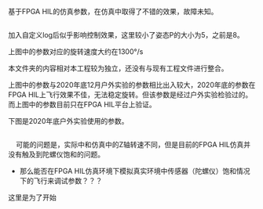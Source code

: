 基于FPGA HIL的仿真参数，在仿真中取得了不错的效果，故障未知。

<img title="HIL FPGA使用的控制参数z轴转速1300°/s" src="file:///D:/myWorkSpace/DegradedControl/DegradedControl/H250HIL/H250HILLOEUnknown400HzTpyeX/assets/2022-02-22-18-46-47-image.png" alt="" data-align="center"><img src="file:///D:/myWorkSpace/RflySimCourse/RflySimDegradedControl/HIL/Unknown_V1/assets/2022-02-23-19-23-48-image.png" title="" alt="" data-align="center">

加入自定义log后似乎影响控制效果，这里较小了姿态P的大小为5，之前是8。



上图中的参数对应的旋转速度大约在1300°/s

本文件夹的内容相对本工程较为独立，还没有与现有工程文件进行整合。

上图中的参数与2020年底12月户外实验的参数相比出入较大，2020年底的参数在FPGA HIL上飞行效果不佳，无法稳定旋转。但该参数是经过户外实验检验过的。而上图中的参数目前只在FPGA HIL平台上验证。

下图是2020年底户外实验使用的参数。

<img src="file:///D:/myWorkSpace/RflySimCourse/RflySimDegradedControl/HIL/Unknown_V1/assets/2022-02-22-21-11-10-image.png" title="" alt="" data-align="center">

    可能的问题是，实际中和仿真中的Z轴转速不同，但是目前的FPGA HIL仿真并没有触及到陀螺仪饱和的问题。

- 那么能否在FPGA HIL仿真环境下模拟真实环境中传感器（陀螺仪）饱和情况下的飞行来调试参数？？？

这里是为了开始
